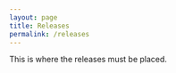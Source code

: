 ```yaml
---
layout: page
title: Releases
permalink: /releases
---
```


This is where the releases must be placed.
